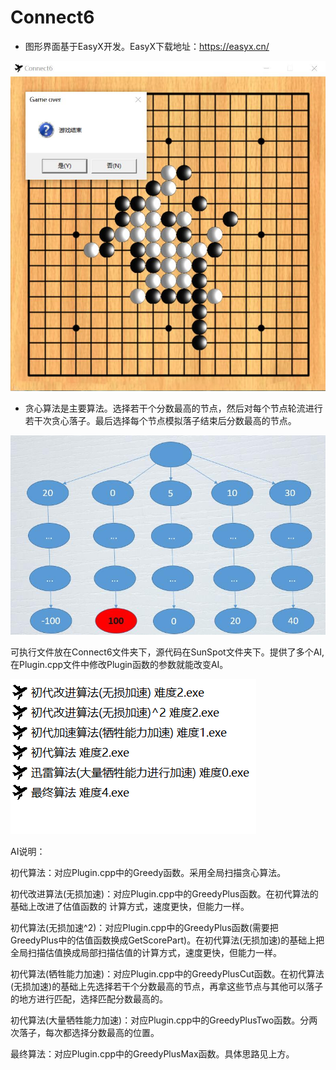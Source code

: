 # Connect6

* 图形界面基于EasyX开发。EasyX下载地址：https://easyx.cn/

![对局](SunSpot/pic/对局.jpg)

* 贪心算法是主要算法。选择若干个分数最高的节点，然后对每个节点轮流进行若干次贪心落子。最后选择每个节点模拟落子结束后分数最高的节点。

![GreedyPlus](SunSpot/pic/GreedyPlus.jpg)



可执行文件放在Connect6文件夹下，源代码在SunSpot文件夹下。提供了多个AI, 在Plugin.cpp文件中修改Plugin函数的参数就能改变AI。

![AI](SunSpot/pic/AI.png)

AI说明：

初代算法：对应Plugin.cpp中的Greedy函数。采用全局扫描贪心算法。

初代改进算法(无损加速)：对应Plugin.cpp中的GreedyPlus函数。在初代算法的基础上改进了估值函数的				计算方式，速度更快，但能力一样。

初代算法(无损加速^2)：对应Plugin.cpp中的GreedyPlus函数(需要把GreedyPlus中的估值函数换成GetScorePart)。在初代算法(无损加速)的基础上把全局扫描估值换成局部扫描估值的计算方式，速度更快，但能力一样。

初代算法(牺牲能力加速)：对应Plugin.cpp中的GreedyPlusCut函数。在初代算法(无损加速)的基础上先选择若干个分数最高的节点，再拿这些节点与其他可以落子的地方进行匹配，选择匹配分数最高的。

初代算法(大量牺牲能力加速)：对应Plugin.cpp中的GreedyPlusTwo函数。分两次落子，每次都选择分数最高的位置。

最终算法：对应Plugin.cpp中的GreedyPlusMax函数。具体思路见上方。


